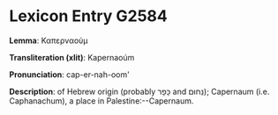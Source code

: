 # Lexicon Entry G2584

**Lemma**: Καπερναούμ

**Transliteration (xlit)**: Kapernaoúm

**Pronunciation**: cap-er-nah-oom'

**Description**:
of Hebrew origin (probably כָּפָר and נַחוּם); Capernaum (i.e. Caphanachum), a place in Palestine:--Capernaum.
